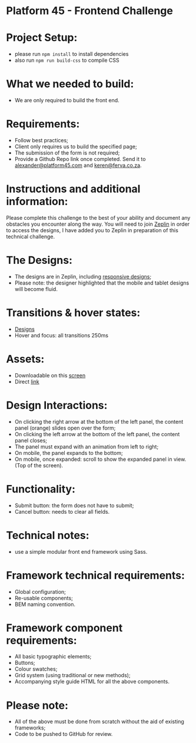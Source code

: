 # Platform 45 - Frontend Challenge

# Project Setup:
 - please run ```npm install``` to install dependencies
 - also run ```npm run build-css``` to compile CSS

# What we needed to build:
 - We are only required to build the front end.

# Requirements:
 - Follow best practices;
 - Client only requires us to build the specified page;
 - The submission of the form is not required;
 - Provide a Github Repo link once completed. Send it to [alexander@platform45.com](mailto:alexander@platform45.com) and [keren@ferva.co.za](mailto:keren@ferva.co.za).

# Instructions and additional information:
Please complete this challenge to the best of your ability and document any obstacles you encounter along the way. You will need to join [Zeplin](https://zeplin.io) in order to access the designs, I have added you to Zeplin in preparation of this technical challenge.
 
# The Designs:
 - The designs are in Zeplin, including [responsive designs](https://zpl.io/VD8OZvV);
 - Please note: the designer highlighted that the mobile and tablet designs will become fluid.
 
# Transitions & hover states:
 - [Designs](https://zpl.io/V0PZM99)
 - Hover and focus: all transitions 250ms

# Assets:
 - Downloadable on this [screen](https://zpl.io/V0PZM99)
 - Direct [link](https://zpl.io/2y1le7J)
 
# Design Interactions:
 - On clicking the right arrow at the bottom of the left panel, the content panel (orange) slides open over the form;
 - On clicking the left arrow at the bottom of the left panel, the content panel closes;
 - The panel must expand with an animation from left to right;
 - On mobile, the panel expands to the bottom;
 - On mobile, once expanded: scroll to show the expanded panel in view. (Top of the screen).

# Functionality:
 - Submit button: the form does not have to submit;
 - Cancel button: needs to clear all fields.

# Technical notes:
 - use a simple modular front end framework using Sass.
						
# Framework technical requirements:					
 - Global configuration;
 - Re-usable components;
 - BEM naming convention.
						
# Framework component requirements:						
 - All basic typographic elements;
 - Buttons;
 - Colour swatches;
 - Grid system (using traditional or new methods); 				
 - Accompanying style guide HTML for all the above components.
						
# Please note:					
 - All of the above must be done from scratch without the aid of existing frameworks; 
 - Code to be pushed to GitHub for review.
